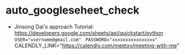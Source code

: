 # auto_googleseheet_check
- Jinsong Dai's approach Tutorial: https://developers.google.com/sheets/api/quickstart/python
`
USER="username@gmail.com" 
`
`
PASSWORD="xxxxxxxxxxxxxxxx"
`
`
CALENDLY_LINK="https://calendly.com/meetxy/meeting-with-me"
